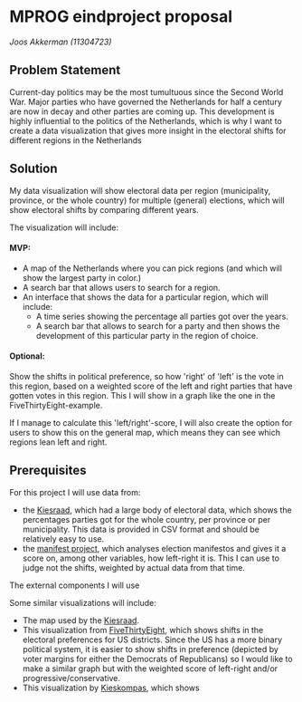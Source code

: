 # MPROG eindproject proposal
*Joos Akkerman (11304723)*

## Problem Statement
Current-day politics may be the most tumultuous since the Second World War. Major parties
who have governed the Netherlands for half a century are now in decay and other parties
are coming up. This development is highly influential to the politics of the Netherlands,
which is why I want to create a data visualization that gives more insight in the electoral
shifts for different regions in the Netherlands

## Solution
My data visualization will show electoral data per region (municipality, province, or the
whole country) for multiple (general) elections, which will show electoral shifts
by comparing different years.


The visualization will include:

#### MVP:
* A map of the Netherlands where you can pick regions (and which will show the largest party in color.)
* A search bar that allows users to search for a region.
* An interface that shows the data for a particular region, which will include:
  * A time series showing the percentage all parties got over the years.
  * A search bar that allows to search for a party and then shows the development of this
    particular party in the region of choice.

#### Optional:
Show the shifts in political preference, so how 'right' of 'left' is the vote in this
region, based on a weighted score of the left and right parties that have gotten
votes in this region. This I will show in a graph like the one in the FiveThirtyEight-example.

If I manage to calculate this 'left/right'-score, I will also create the option for users
to show this on the general map, which means they can see which regions lean left and
right.

## Prerequisites
For this project I will use data from:
* the [Kiesraad](https://www.verkiezingsuitslagen.nl/verkiezingen/detail/TK20170315),
  which had a large body of electoral data, which shows the percentages parties
  got for the whole country, per province or per municipality. This data is provided in
  CSV format and should be relatively easy to use.
* the [manifest project](https://manifesto-project.wzb.eu/), which analyses election manifestos
  and gives it a score on, among other variables, how left-right it is. This I can use to judge not
  the shifts, weighted by actual data from that time.

The external components I will use

Some similar visualizations will include:
* The map used by the [Kiesraad](https://www.verkiezingsuitslagen.nl/verkiezingen/detail/TK20170315).
* This visualization from [FiveThirtyEight](https://fivethirtyeight.com/features/americas-electoral-map-is-changing/),
  which shows shifts in the electoral preferences for US districts. Since the US has a more binary political
  system, it is easier to show shifts in preference (depicted by voter margins for either the Democrats of Republicans)
  so I would like to make a similar graph but with the weighted score of left-right and/or progressive/conservative.
* This visualization by [Kieskompas](https://www.kieskompas.nl/media/filer_public/5a/9d/5a9d70f7-7ce7-47da-9e71-9676b6d7e61b/landschap_tk.png), which shows
